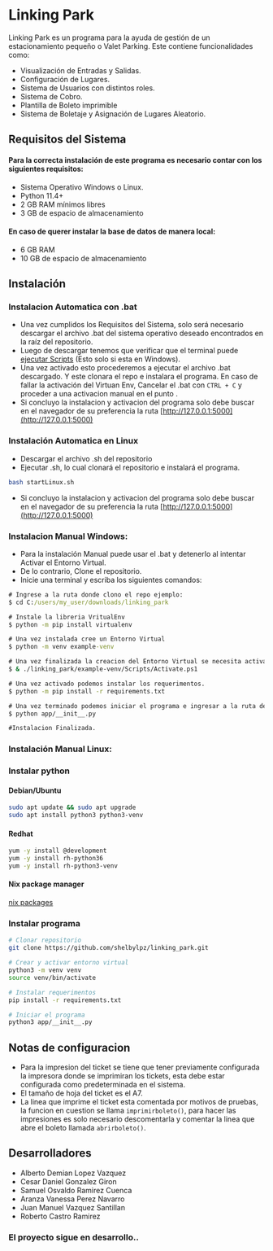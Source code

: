 # Linking Park

Linking Park es un programa para la ayuda de gestión de un estacionamiento pequeño o Valet Parking. Este contiene funcionalidades como:
* Visualización de Entradas y Salidas.
* Configuración de Lugares.
* Sistema de Usuarios con distintos roles.
* Sistema de Cobro.
* Plantilla de Boleto imprimible
* Sistema de Boletaje y Asignación de Lugares Aleatorio.

## Requisitos del Sistema
#### Para la correcta instalación de este programa es necesario contar con los siguientes requisitos:
* Sistema Operativo Windows o Linux.
* Python 11.4+
* 2 GB RAM mínimos libres 
* 3 GB de espacio de almacenamiento
#### En caso de querer instalar la base de datos de manera local:
* 6 GB RAM
* 10 GB de espacio de almacenamiento

## Instalación
### Instalacion Automatica con .bat
* Una vez cumplidos los Requisitos del Sistema, solo será necesario descargar el archivo .bat del sistema operativo deseado encontrados en la raíz del repositorio. 
* Luego de descargar tenemos que verificar que el terminal puede [ejecutar Scripts](https://www.drupaladicto.com/snippet/como-habilitar-la-ejecucion-de-scripts-para-powershell) (Esto solo si esta en Windows). 
* Una vez activado esto procederemos a ejecutar el archivo .bat descargado. Y este clonara el repo e instalara el programa. En caso de fallar la activación del Virtuan Env, Cancelar el .bat con `CTRL + C` y proceder a una activacion manual en el punto .
* Si concluyo la instalacion y activacion del programa solo debe buscar en el navegador de su preferencia la ruta [http://127.0.0.1:5000](http://127.0.0.1:5000)

### Instalación Automatica en Linux
* Descargar el archivo .sh del repositorio
* Ejecutar .sh, lo cual clonará el repositorio e instalará el programa.
```bash
bash startLinux.sh
```
* Si concluyo la instalacion y activacion del programa solo debe buscar en el navegador de su preferencia la ruta [http://127.0.0.1:5000](http://127.0.0.1:5000)

### Instalacion Manual Windows:
* Para la instalación Manual puede usar el .bat y detenerlo al intentar Activar el Entorno Virtual.
* De lo contrario, Clone el repositorio.
* Inicie una terminal y escriba los siguientes comandos:
```bat
# Ingrese a la ruta donde clono el repo ejemplo:
$ cd C:/users/my_user/downloads/linking_park

# Instale la libreria VritualEnv
$ python -m pip install virtualenv

# Una vez instalada cree un Entorno Virtual
$ python -m venv example-venv

# Una vez finalizada la creacion del Entorno Virtual se necesita activar.
$ & ./linking_park/example-venv/Scripts/Activate.ps1

# Una vez activado podemos instalar los requerimentos.
$ python -m pip install -r requirements.txt

# Una vez terminado podemos iniciar el programa e ingresar a la ruta del paso final de la instalacion automatica
$ python app/__init__.py 

#Instalacion Finalizada.

```

### Instalación Manual Linux:
### Instalar python
#### Debian/Ubuntu
```bash
sudo apt update && sudo apt upgrade
sudo apt install python3 python3-venv
```
#### Redhat
```bash
yum -y install @development
yum -y install rh-python36
yum -y install rh-python3-venv
```
#### Nix package manager
[nix packages](https://search.nixos.org/packages?channel=unstable&show=python3&from=0&size=50&sort=relevance&type=packages&query=python)

### Instalar programa
```bash
# Clonar repositorio
git clone https://github.com/shelbylpz/linking_park.git

# Crear y activar entorno virtual
python3 -m venv venv
source venv/bin/activate

# Instalar requerimentos
pip install -r requirements.txt

# Iniciar el programa
python3 app/__init__.py
```
## Notas de configuracion
* Para la impresion del ticket se tiene que tener previamente configurada la impresora donde se imprimiran los tickets, esta debe estar configurada como predeterminada en el sistema.
* El tamaño de hoja del ticket es el A7.
* La linea que imprime el ticket esta comentada por motivos de pruebas, la funcion en cuestion se llama `imprimirboleto()`, para hacer las impresiones es solo necesario descomentarla y comentar la linea que abre el boleto llamada `abrirboleto()`.
  
## Desarrolladores

* Alberto Demian Lopez Vazquez
* Cesar Daniel Gonzalez Giron
* Samuel Osvaldo Ramirez Cuenca
* Aranza Vanessa Perez Navarro
* Juan Manuel Vazquez Santillan
* Roberto Castro Ramirez
### El proyecto sigue en desarrollo..
